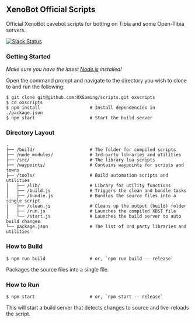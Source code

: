 ## XenoBot Official Scripts

Official XenoBot cavebot scripts for botting on Tibia and some Open-Tibia servers.

[![Slack Status](http://slack.theoxserver.com/badge.svg)](http://slack.theoxserver.com)

### Getting Started

*Make sure you have the latest [Node.js](https://nodejs.org/en/) installed!*

Open the command prompt and navigate to the directory you wish to clone to and run the following:

```shell
$ git clone git@github.com:OXGaming/scripts.git oxscripts
$ cd oxscripts
$ npm install                   # Install dependencies in ./package.json
$ npm start                     # Start the build server
```

### Directory Layout

```
.
├── /build/                     # The folder for compiled scripts
├── /node_modules/              # 3rd-party libraries and utilities
├── /src/                       # The library lua scripts
├── /waypoints/                 # Contains waypoints for scripts and towns
├── /tools/                     # Build automation scripts and utilities
│   ├── /lib/                   # Library for utility functions
│   ├── /build.js               # Triggers the clean and bundle tasks
│   ├── /bundle.js              # Bundles the source files into a single script
│   ├── /clean.js               # Cleans up the output (build) folder
│   ├── /run.js                 # Launches the compiled XBST file
│   └── /start.js               # Launches the build server to auto build changes
└── package.json                # The list of 3rd party libraries and utilities
```

### How to Build

```shell
$ npm run build                 # or, `npm run build -- release`
```

Packages the source files into a single file.

### How to Run

```shell
$ npm start                     # or, `npm start -- release`
```

This will start a build server that detects changes to source and live-reloads the script.
